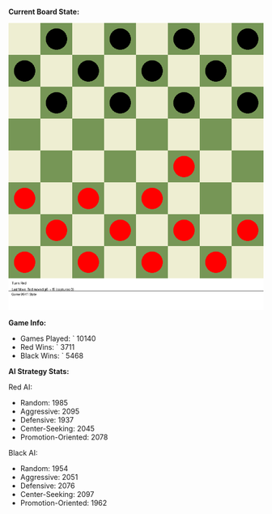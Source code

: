 
**Current Board State:**  
<!-- START_GIF -->
![Checkers Game](./checkers_game.gif)
<!-- END_GIF -->

**Game Info:**  
- Games Played: `<!-- GAMES_PLAYED --> 10140
- Red Wins: `<!-- RED_WINS --> 3711
- Black Wins: `<!-- BLACK_WINS --> 5468

<!-- AI_STATS -->
**AI Strategy Stats:**

Red AI:
- Random: 1985
- Aggressive: 2095
- Defensive: 1937
- Center-Seeking: 2045
- Promotion-Oriented: 2078

Black AI:
- Random: 1954
- Aggressive: 2051
- Defensive: 2076
- Center-Seeking: 2097
- Promotion-Oriented: 1962
